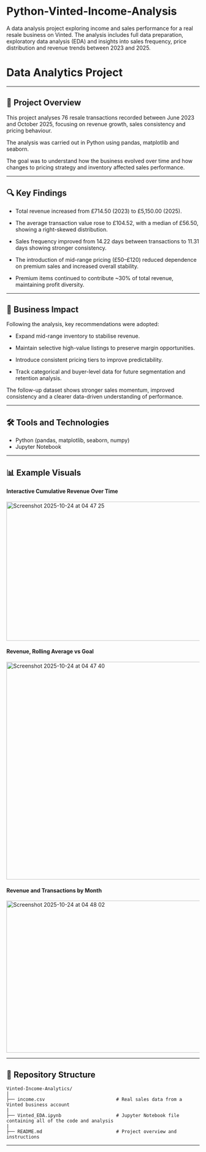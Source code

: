 # Python-Vinted-Income-Analysis
A data analysis project exploring income and sales performance for a real resale business on Vinted. The analysis includes full data preparation, exploratory data analysis (EDA) and insights into sales frequency, price distribution and revenue trends between 2023 and 2025.

# Data Analytics Project

---
## 📖 Project Overview

This project analyses 76 resale transactions recorded between June 2023 and October 2025, focusing on revenue growth, sales consistency and pricing behaviour.

The analysis was carried out in Python using pandas, matplotlib and seaborn.

The goal was to understand how the business evolved over time and how changes to pricing strategy and inventory affected sales performance.

---
## 🔍 Key Findings

- Total revenue increased from £714.50 (2023) to £5,150.00 (2025).

- The average transaction value rose to £104.52, with a median of £56.50, showing a right-skewed distribution.

- Sales frequency improved from 14.22 days between transactions to 11.31 days showing stronger consistency.

- The introduction of mid-range pricing (£50–£120) reduced dependence on premium sales and increased overall stability.

- Premium items continued to contribute ~30% of total revenue, maintaining profit diversity.

---
## 🧠 Business Impact

Following the analysis, key recommendations were adopted:

- Expand mid-range inventory to stabilise revenue.

- Maintain selective high-value listings to preserve margin opportunities.

- Introduce consistent pricing tiers to improve predictability.

- Track categorical and buyer-level data for future segmentation and retention analysis.

The follow-up dataset shows stronger sales momentum, improved consistency and a clearer data-driven understanding of performance.

---
## 🛠️ Tools and Technologies
- Python (pandas, matplotlib, seaborn, numpy)
- Jupyter Notebook


---
## 📊 Example Visuals

#### Interactive Cumulative Revenue Over Time

<img width="1082" height="363" alt="Screenshot 2025-10-24 at 04 47 25" src="https://github.com/user-attachments/assets/0f715778-7ba9-4629-91fd-dc730add37c1" />

#### Revenue, Rolling Average vs Goal

<img width="1038" height="568" alt="Screenshot 2025-10-24 at 04 47 40" src="https://github.com/user-attachments/assets/7a2c4bdb-c0da-4d1a-8009-811667d9e244" />

#### Revenue and Transactions by Month

<img width="1119" height="397" alt="Screenshot 2025-10-24 at 04 48 02" src="https://github.com/user-attachments/assets/916124cc-4de2-43ec-af26-77620fa68cb3" />


---

## 📂 Repository Structure
```
Vinted-Income-Analytics/
│
├── income.csv                          # Real sales data from a Vinted business account
|
├── Vinted_EDA.ipynb                    # Jupyter Notebook file containing all of the code and analysis
|
├── README.md                           # Project overview and instructions
```
---
